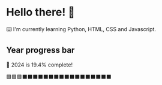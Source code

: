 # Hello there! 👋

⌨️ I'm currently learning Python, HTML, CSS and Javascript.

## Year progress bar

📅 2024 is 19.4% complete!

🟩🟩🟩⬛⬛⬛⬛⬛⬛⬛⬛⬛⬛⬛⬛⬛⬛⬛⬛⬛